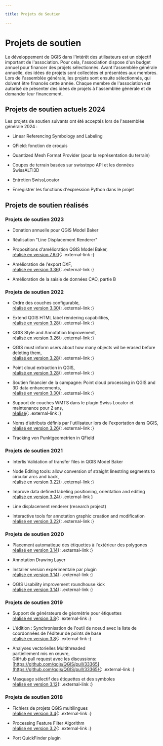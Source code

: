 ```yaml
---

title: Projets de Soutien

---
```


# Projets de soutien

Le développement de QGIS dans l'intérêt des utilisateurs est un objectif important
de l'association. Pour cela, l'association dispose d'un budget annuel pour financer
des projets sélectionnés. Avant l'assemblée générale annuelle, des idées de projets
sont collectées et présentées aux membres. Lors de l'assemblée générale, les projets
sont ensuite sélectionnés, qui doivent être financés cette année. Chaque membre
de l'association est autorisé de présenter des idées de projets à l'assemblée générale
et de demander leur financement.

## Projets de soutien actuels 2024

Les projets de soutien suivants ont été acceptés lors de l'assemblée générale 2024 :

* Linear Referencing Symbology and Labeling

* QField: fonction de croquis

* Quantized Mesh Format Provider (pour la représentation du terrain)

* Coupes de terrain basées sur swisstopo API et les données SwissALTI3D

* Entretien SwissLocator

* Enregistrer les fonctions d'expression Python dans le projet

## Projets de soutien réalisés

### Projets de soutien 2023

* Donation annuelle pour QGIS Model Baker

* Réalisation "Line Displacement Renderer"

* Propositions d'amélioration QGIS Model Baker,<br/>
  [réalisé en version 7.6.0](https://github.com/opengisch/QgisModelBaker/releases/tag/v7.6.0){: .external-link :}
  
* Amélioration de l'export DXF,<br/>
  [réalisé en version 3.36](https://qgis.org/en/site/forusers/visualchangelog336/index.html#feature-improved-export-layers-to-dxf-algorithm){: .external-link :}

* Amélioration de la saisie de données CAO, partie B

### Projets de soutien 2022

* Ordre des couches configurable,<br/>
  [réalisé en version 3.30](https://qgis.org/en/site/forusers/visualchangelog330/index.html#feature-new-layer-ordering-improvements){: .external-link :}

* Extend QGIS HTML label rendering capabilities,<br/>
  [réalisé en version 3.28](https://qgis.org/en/site/forusers/visualchangelog328/index.html#feature-add-support-for-html-bold-italic-font-size-and-font-family-to-labelling){: .external-link :}

* QGIS Style and Annotation Improvement,<br/>
  [réalisé en version 3.26](https://qgis.org/en/site/forusers/visualchangelog326/index.html#feature-project-style-databases-support){: .external-link :}

* QGIS must inform users about how many objects wil be erased before deleting them,<br/>
  [réalisé en version 3.28](https://qgis.org/en/site/forusers/visualchangelog328/index.html#feature-ask-for-confirmation-when-deleting-features){: .external-link :}

* Point cloud extraction in QGIS,<br/>
  [réalisé en version 3.28](https://qgis.org/en/site/forusers/visualchangelog328/index.html#feature-point-cloud-layer-export){: .external-link :}

* Soutien financier de la campagne: Point cloud processing in QGIS and 3D data enhancements,<br/>
  [réalisé en version 3.30](https://www.lutraconsulting.co.uk/blog/2023/03/07/pointcloud-qgis-cf3-update1/){: .external-link :}

* Support de couches WMTS dans le plugin Swiss Locator et maintenance pour 2 ans,<br/>
  [réalisé](https://www.opengis.ch/de/2023/06/13/unterstutzung-fur-wmts-in-qgis-swiss-locator/){: .external-link :}

* Noms d’attributs définis par l'utilisateur lors de l'exportation dans QGIS,<br/>
  [réalisé en version 3.26](https://qgis.org/en/site/forusers/visualchangelog326/index.html#feature-user-defined-field-names-in-export){: .external-link :}

* Tracking von Punktgeometrien in QField

### Projets de soutien 2021

* Interlis Validation of transfer files in QGIS Model Baker

* Node Editing tools: allow conversion of straight linestring segments to circular
  arcs and back,<br/>
  [réalisé en version 3.22](https://qgis.org/en/site/forusers/visualchangelog322/index.html#feature-convert-to-curve-with-vertex-tool){: .external-link :}

* Improve data defined labeling positioning, orientation and editing<br/>
  [réalisé en version 3.24](https://qgis.org/en/site/forusers/visualchangelog324/index.html#feature-data-defined-label-positions-by-point-geometries){: .external-link }

* Line displacement renderer (research project)

* Interactive tools for annotation graphic creation and modification<br/>
  [réalisé en version 3.22](https://qgis.org/en/site/forusers/visualchangelog322/index.html#annotations){: .external-link :}

### Projets de soutien 2020

* Placement automatique des étiquettes à l'extérieur des polygones<br/>
  [réalisé en version 3.14](https://qgis.org/en/site/forusers/visualchangelog314/index.html#feature-automatic-placement-of-labels-outside-polygons){: .external-link :}

* Annotation Drawing Layer

* Installer version expérimentale par plugin<br/>
  [réalisé en version 3.14](https://qgis.org/en/site/forusers/visualchangelog314/index.html#feature-allow-users-to-install-stable-or-experimental-plugins){: .external-link :}

* QGIS Usability improvement roundhouse kick<br/>
  [réalisé en version 3.14](https://qgis.org/en/site/forusers/visualchangelog314/index.html#feature-allow-the-drag-and-drop-of-a-layer-across-several-qgis-instances){: .external-link :}

### Projets de soutien 2019

* Support de générateurs de géométrie pour étiquettes<br/>
  [réalisé en version 3.8](https://qgis.org/en/site/forusers/visualchangelog38/#feature-geometry-generators-for-labeling){: .external-link :}

* L'édition : Synchronisation de l'outil de noeud avec la liste de coordonnées
  de l'éditeur de points de base<br/>
  [réalisé en version 3.8](https://qgis.org/en/site/forusers/visualchangelog38/#feature-improvements-in-the-vertex-editor){: .external-link :}

* Analyses vectorielles Multithreaded<br/>
  partiellement mis en œuvre,<br/>
  GitHub pull request avec les discussions:
  [https://github.com/qgis/QGIS/pull/33365](https://github.com/qgis/QGIS/pull/33365){: .external-link :}

* Masquage sélectif des étiquettes et des symboles<br/>
  [réalisé en version 3.12](https://github.com/qgis/QGIS/pull/30747){: .external-link :}

### Projets de soutien 2018

* Fichiers de projets QGIS multilingues<br/>
  [réalisé en version 3.4](https://www.opengis.ch/de/2018/09/11/qgis-speaks-a-lot-of-languages/){: .external-link :}

* Processing Feature Filter Algorithm<br/>
  [réalisé en version 3.2](https://qgis.org/en/site/forusers/visualchangelog32/index.html#feature-feature-filter-algorithm-for-processing-models){: .external-link :}

* Port QuickFinder plugin<br/>
